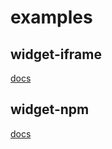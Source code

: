 # examples

## widget-iframe

[docs](https://docs.xy.finance/bridge-aggregator-integration/xy-finance-widget-iframe)

## widget-npm

[docs](https://docs.xy.finance/bridge-aggregator-integration/xy-finance-widget-npm#compatibility)
